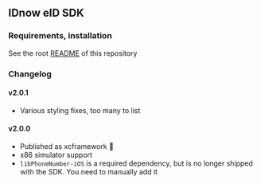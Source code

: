 ## IDnow eID SDK

### Requirements, installation

See the root [README](https://github.com/idnow/de.idnow.ios#eid-framework]) of this repository

### Changelog

#### v2.0.1

* Various styling fixes, too many to list

#### v2.0.0

* Published as xcframework 🥳
* x86 simulator support
* `libPhoneNumber-iOS` is a required dependency, but is no longer shipped with the SDK. You need to manually add it